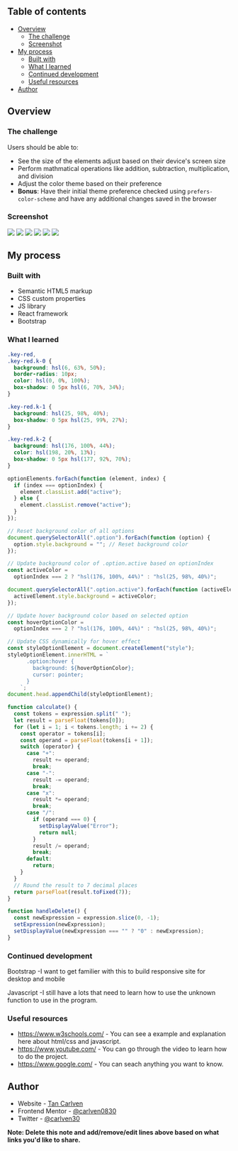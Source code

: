 ## Table of contents

- [Overview](#overview)
  - [The challenge](#the-challenge)
  - [Screenshot](#screenshot)
- [My process](#my-process)
  - [Built with](#built-with)
  - [What I learned](#what-i-learned)
  - [Continued development](#continued-development)
  - [Useful resources](#useful-resources)
- [Author](#author)

## Overview

### The challenge

Users should be able to:

- See the size of the elements adjust based on their device's screen size
- Perform mathmatical operations like addition, subtraction, multiplication, and division
- Adjust the color theme based on their preference
- **Bonus**: Have their initial theme preference checked using `prefers-color-scheme` and have any additional changes saved in the browser

### Screenshot

![](./public/screenshorts/desktop-theme-1.png)
![](./public/screenshorts/desktop-theme-2.png)
![](./public/screenshorts/desktop-theme-3.png)
![](./public/screenshorts/mobile-theme-1.jpg)
![](./public/screenshorts/mobile-theme-2.jpg)
![](./public/screenshorts/mobile-theme-3.jpg)

## My process

### Built with

- Semantic HTML5 markup
- CSS custom properties
- JS library
- React framework
- Bootstrap

### What I learned

```css
.key-red,
.key-red.k-0 {
  background: hsl(6, 63%, 50%);
  border-radius: 10px;
  color: hsl(0, 0%, 100%);
  box-shadow: 0 5px hsl(6, 70%, 34%);
}

.key-red.k-1 {
  background: hsl(25, 98%, 40%);
  box-shadow: 0 5px hsl(25, 99%, 27%);
}

.key-red.k-2 {
  background: hsl(176, 100%, 44%);
  color: hsl(198, 20%, 13%);
  box-shadow: 0 5px hsl(177, 92%, 70%);
}
```

```js
optionElements.forEach(function (element, index) {
  if (index === optionIndex) {
    element.classList.add("active");
  } else {
    element.classList.remove("active");
  }
});

// Reset background color of all options
document.querySelectorAll(".option").forEach(function (option) {
  option.style.background = ""; // Reset background color
});

// Update background color of .option.active based on optionIndex
const activeColor =
  optionIndex === 2 ? "hsl(176, 100%, 44%)" : "hsl(25, 98%, 40%)";

document.querySelectorAll(".option.active").forEach(function (activeElement) {
  activeElement.style.background = activeColor;
});

// Update hover background color based on selected option
const hoverOptionColor =
  optionIndex === 2 ? "hsl(176, 100%, 44%)" : "hsl(25, 98%, 40%)";

// Update CSS dynamically for hover effect
const styleOptionElement = document.createElement("style");
styleOptionElement.innerHTML = `
      .option:hover {
        background: ${hoverOptionColor};
        cursor: pointer;
      }
    `;
document.head.appendChild(styleOptionElement);

function calculate() {
  const tokens = expression.split(" ");
  let result = parseFloat(tokens[0]);
  for (let i = 1; i < tokens.length; i += 2) {
    const operator = tokens[i];
    const operand = parseFloat(tokens[i + 1]);
    switch (operator) {
      case "+":
        result += operand;
        break;
      case "-":
        result -= operand;
        break;
      case "x":
        result *= operand;
        break;
      case "/":
        if (operand === 0) {
          setDisplayValue("Error");
          return null;
        }
        result /= operand;
        break;
      default:
        return;
    }
  }
  // Round the result to 7 decimal places
  return parseFloat(result.toFixed(7));
}

function handleDelete() {
  const newExpression = expression.slice(0, -1);
  setExpression(newExpression);
  setDisplayValue(newExpression === "" ? "0" : newExpression);
}
```

### Continued development

Bootstrap
-I want to get familier with this to build responsive site for desktop and mobile

Javascript
-I still have a lots that need to learn how to use the unknown function to use in the program.

### Useful resources

- https://www.w3schools.com/ - You can see a example and explanation here about html/css and javascript.
- https://www.youtube.com/ - You can go through the video to learn how to do the project.
- https://www.google.com/ - You can seach anything you want to know.

## Author

- Website - [Tan Carlven](https://carlven-calculator.netlify.app)
- Frontend Mentor - [@carlven0830](https://www.frontendmentor.io/profile/carlven0830)
- Twitter - [@carlven30](https://twitter.com/carlven30)

**Note: Delete this note and add/remove/edit lines above based on what links you'd like to share.**
